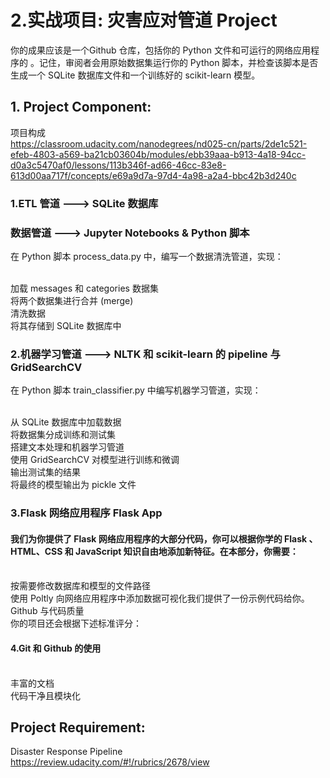 # 2.实战项目: 灾害应对管道 Project

你的成果应该是一个Github 仓库，包括你的 Python 文件和可运行的网络应用程序的 。记住，审阅者会用原始数据集运行你的 Python 脚本，并检查该脚本是否生成一个 SQLite 数据库文件和一个训练好的 scikit-learn 模型。

## 1. Project Component:
项目构成
<br>https://classroom.udacity.com/nanodegrees/nd025-cn/parts/2de1c521-efeb-4803-a569-ba21cb03604b/modules/ebb39aaa-b913-4a18-94cc-d0a3c5470af0/lessons/113b346f-ad66-46cc-83e8-613d00aa717f/concepts/e69a9d7a-97d4-4a98-a2a4-bbc42b3d240c
### 1.ETL 管道 --->  SQLite 数据库
###    数据管道 ---> Jupyter Notebooks & Python 脚本
在 Python 脚本 process_data.py 中，编写一个数据清洗管道，实现：

<br>加载 messages 和 categories 数据集
<br>将两个数据集进行合并 (merge)
<br>清洗数据
<br>将其存储到 SQLite 数据库中
### 2.机器学习管道 ---> NLTK 和 scikit-learn 的 pipeline 与GridSearchCV
在 Python 脚本 train_classifier.py 中编写机器学习管道，实现：

<br>从 SQLite 数据库中加载数据
<br>将数据集分成训练和测试集
<br>搭建文本处理和机器学习管道
<br>使用 GridSearchCV 对模型进行训练和微调
<br>输出测试集的结果
<br>将最终的模型输出为 pickle 文件
### 3.Flask 网络应用程序 Flask App 
#### 我们为你提供了 Flask 网络应用程序的大部分代码，你可以根据你学的 Flask 、HTML、CSS 和 JavaScript 知识自由地添加新特征。在本部分，你需要：

<br>按需要修改数据库和模型的文件路径
<br>使用 Poltly 向网络应用程序中添加数据可视化我们提供了一份示例代码给你。
<br>Github 与代码质量
<br>你的项目还会根据下述标准评分：

#### 4.Git 和 Github 的使用
<br>丰富的文档
<br>代码干净且模块化


## Project Requirement:
Disaster Response Pipeline
<br>https://review.udacity.com/#!/rubrics/2678/view
